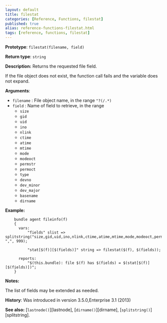 ```yaml
---
layout: default
title: filestat
categories: [Reference, Functions, filestat]
published: true
alias: reference-functions-filestat.html
tags: [reference, functions, filestat]
---
```


**Prototype**: `filestat(filename, field)`

**Return type**: `string`

**Description:** Returns the requested file field.

If the file object does not exist, the function call fails and the
variable does not expand.

**Arguments**:

* `filename` : File object name, in the range `"?(/.*)`
* `field` : Name of field to retrieve, in the range
    * `size`
    * `gid`
    * `uid`
    * `ino`
    * `nlink`
    * `ctime`
    * `atime`
    * `mtime`
    * `mode`
    * `modeoct`
    * `permstr`
    * `permoct`
    * `type`
    * `devno`
    * `dev_minor`
    * `dev_major`
    * `basename`
    * `dirname`

**Example:**

```cf3
    bundle agent fileinfo(f)
    {
      vars:
          "fields" slist => splitstring("size,gid,uid,ino,nlink,ctime,atime,mtime,mode,modeoct,permstr,permoct,type,devno,dev_minor,dev_major,basename,dirname", ",", 999);

          "stat[$(f)][$(fields)]" string => filestat($(f), $(fields));

      reports:
          "$(this.bundle): file $(f) has $(fields) = $(stat[$(f)][$(fields)])";
    }
```

**Notes:**  
   
The list of fields may be extended as needed.

**History**: Was introduced in version 3.5.0,Enterprise 3.1 (2013)

**See also:** [`lastnode()`][lastnode], [`dirname()`][dirname], 
[`splitstring()`][splitstring].
